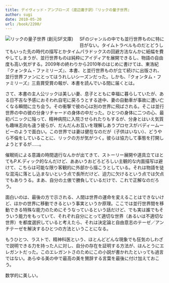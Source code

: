 ```yaml
---
title: デイヴィッド・アンブローズ（渡辺庸子訳）『リックの量子世界』
author: sugi
date: 2010-05-20
url: /book/2200/
---
```

<a href="http://www.amazon.co.jp/exec/obidos/ASIN/4488735010/chezsugi-22/ref=nosim/" name="amazletlink" target="_blank"><img src="http://i2.wp.com/ecx.images-amazon.com/images/I/51b2cyTegeL._SL160_.jpg?w=660" alt="リックの量子世界 (創元SF文庫)" class="alignleft" style="float: left; margin: 0 20px 20px 0;" data-recalc-dims="1" /></a>

SFのジャンルの中でも並行世界ものに特に目がない。タイムトラベルものだとどうしてもいった先の時代の描写とかタイムパラドックスの回避方法なんかに紙幅を費やしてしまうが、並行世界ものは純粋にアイディアを展開できるし、物語の自由度も高い気がする。2009年の終わりから2010年のはじめに書けては、東浩紀『クォンタム・ファミリーズ』、本書、と並行世界ものが立て続けに出版され、並行世界ファンにとってはうれしいシーズンだった。しかも、『クォンタム・ファミリーズ』三島賞受賞の報が、本書を読んでいる間に届くとは。

さて、本書の主人公リックは美しい妻、息子とともに幸福に暮らしていたが、ある日不吉な予感におそわれ自宅に戻ろうとする途中、妻の自動車が事故に遭い亡くなる瞬間に立ち会う。その衝撃で彼の心は別の世界に飛ばされる。そこは並行世界の中の彼の分身リチャードの身体の中だった。ひとつの身体に二つの心、最初パニックに陥って、精神病院に入院させられたりもするが、分身とはいえ気質も趣味志向も違う彼らが、だんだんお互いを理解しあうプロセスがバディームービーのようで面白い。この世界では妻は健在なのだが（子供はいない）、どうやら不倫をしていることに、リックの方が気がつく。彼らは協力して事態を打開しようとするが......。

催眠術による意識の時間退行なんかが出てきて、ストーリー展開や道具立てはとてもP.K.ディック的なんだけど、ああいうおどろどろしい主観的な内面描写は避けて、こちらは可能な限り客観的に外部から描こうとしている。それは物語を徒な混沌に落とし込まないという点で長所だけど、迫力に欠けるという点では欠点でもありうる。まあ、自分の土俵で勝負しているだけで、これで正解なのだろう。

面白いのは、最後の方で示される、人間は世界の運命を変えることはできないけど、ほかの世界に移動できるという事実というか原理。ここでは並行世界間を移動できる特殊な能力のためにそうなっているという話だけど、でも実は誰でもそういう能力をもっていて、それぞれ自分にとって適切な世界（あるいは不適切な世界）を都度選択していると考えたら、それは決定論と自由意志のテーゼ／アンチテーゼを解決するひとつの方法ということになる。

もうひとつ、ラストで、精神科医という、ほとんどどんな現象でも狂気のしわざで説明できる力を持った人に対し、自分の存在を証明する方法が、ほんとうにエレガントだった。このエレガントさのためにこの小説が書かれたといっても過言ではない。あらゆる美の中で最高の美を賛辞する言葉を最後に付け加えておこう。

数学的に美しい。


